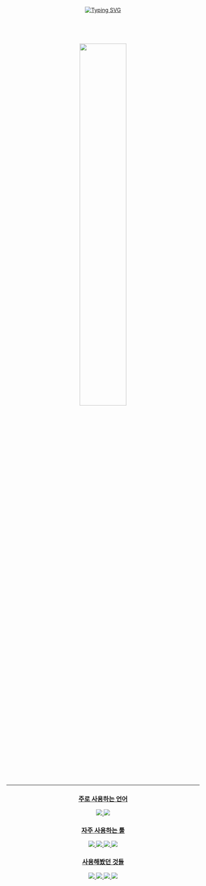 <div align="center">
<br><br><br>

 [![Typing SVG](https://readme-typing-svg.herokuapp.com?font=Fira+Code&size=30&pause=1000&color=000000&width=435&lines=Hi%2C+I+am+Chanhee)](https://git.io/typing-svg)
 
 
<br><br><br>

<!-- Chanhee's profile -->
 
<a href="https://github.com/anuraghazra/github-readme-stats">
  <img src=https://github-readme-stats-sigma-five.vercel.app/api?username=cgim971&show_icons=true&theme=material-palenight&hide_border=true&bg_color=20232a&icon_color=E3E3E3A8&text_color=fff&title_color=918FE0&count_private=true" width=49.2% />
 <br>
 
******
 
### 주로 사용하는 언어
<p>
  <img src="https://img.shields.io/badge/C++-00599C?style=for-the-badge&logo=CpluspluslogoColor=white"/>
  <img src="https://img.shields.io/badge/C%23-239120?style=for-the-badge&logo=Csharp&logoColor=white"/>
</p>
                                                                                                   
### 자주 사용하는 툴
<p>
  <img src="https://img.shields.io/badge/Unity-000000?style=for-the-badge&logo=Unity&logoColor=white"/>
  <img src="https://img.shields.io/badge/Github-181717?style=for-the-badge&logo=github&logoColor=white"/>
  <img src="https://img.shields.io/badge/VS-5C2D91?style=for-the-badge&logo=visualstudio&logoColor=white"/>
  <img src="https://img.shields.io/badge/VS Code-007ACC?style=for-the-badge&logo=visualstudiocode&logoColor=white"/>
  
</p>
                                                                                                   
### 사용해봤던 것들
<p>
  <img src="https://img.shields.io/badge/JS-F7DF1E?style=for-the-badge&logo=javascript&logoColor=white"/>
  <img src="https://img.shields.io/badge/TS-3178C6?style=for-the-badge&logo=typescript&logoColor=white"/>
  <img src="https://img.shields.io/badge/VS-5C2D91?style=for-the-badge&logo=visualstudio&logoColor=white"/>
  <img src="https://img.shields.io/badge/VS Code-007ACC?style=for-the-badge&logo=visualstudiocode&logoColor=white"/>
  
</p>

